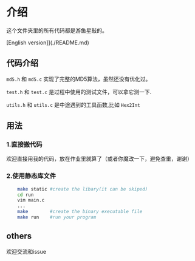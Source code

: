 # 介绍

这个文件夹里的所有代码都是游鱼星敲的。

[English version]](./README.md)

## 代码介绍

`md5.h` 和 `md5.c` 实现了完整的MD5算法，虽然还没有优化过。

`test.h` 和 `test.c` 是过程中使用的测试文件，可以拿它测一下.

`utils.h` 和 `utils.c` 是中途遇到的工具函数,比如 `Hex2Int`

## 用法

### 1.直接搬代码

欢迎直接用我的代码，放在作业里就算了（或者你魔改一下，避免查重，谢谢）

### 2.使用静态库文件

```zsh
    make static #create the libary(it can be skiped)
    cd run
    vim main.c
    ...
    make        #create the binary executable file
    make run    #run your program
```

## others

欢迎交流和issue
